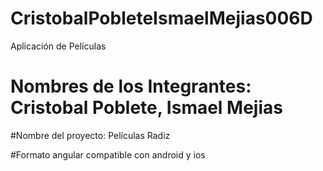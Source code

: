 # CristobalPobleteIsmaelMejias006D
Aplicación de Películas

# Nombres de los Integrantes: Cristobal Poblete, Ismael Mejias

#Nombre del proyecto: Películas Radiz

#Formato angular compatible con android y ios
